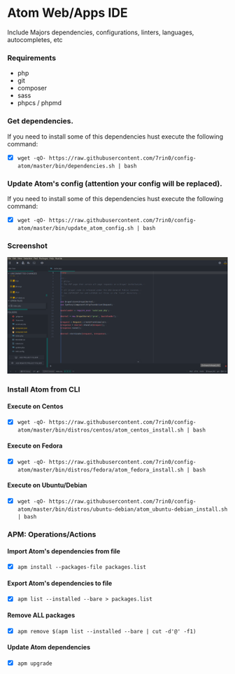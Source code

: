 # Atom Web/Apps IDE
Include Majors dependencies, configurations, linters, languages, autocompletes, etc

### Requirements
- php
- git
- composer
- sass
- phpcs / phpmd

### Get dependencies.
If you need to install some of this dependencies hust execute the following command:
- [x] ``` wget -qO- https://raw.githubusercontent.com/7rin0/config-atom/master/bin/dependencies.sh | bash ```

### Update Atom's config (attention your config will be replaced).
If you need to install some of this dependencies hust execute the following command:
- [x] ``` wget -qO- https://raw.githubusercontent.com/7rin0/config-atom/master/bin/update_atom_config.sh | bash ```

### Screenshot
![Atom IDE](https://raw.githubusercontent.com/7rin0/config-atom/master/media/screenshot.png)

### Install Atom from CLI
#### Execute on Centos
- [x] ``` wget -qO- https://raw.githubusercontent.com/7rin0/config-atom/master/bin/distros/centos/atom_centos_install.sh | bash ```

#### Execute on Fedora
- [x] ``` wget -qO- https://raw.githubusercontent.com/7rin0/config-atom/master/bin/distros/fedora/atom_fedora_install.sh | bash ```

#### Execute on Ubuntu/Debian
- [x] ``` wget -qO- https://raw.githubusercontent.com/7rin0/config-atom/master/bin/distros/ubuntu-debian/atom_ubuntu-debian_install.sh | bash ```

### APM: Operations/Actions
#### Import Atom's dependencies from file
- [x] ``` apm install --packages-file packages.list ```

#### Export Atom's dependencies to file
- [x] ``` apm list --installed --bare > packages.list ```

#### Remove ALL packages
- [x] ``` apm remove $(apm list --installed --bare | cut -d'@' -f1) ```

#### Update Atom dependencies
- [x] ``` apm upgrade ```
